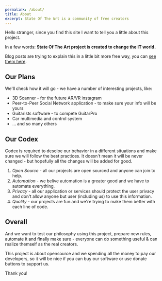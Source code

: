 ```yaml
---
permalink: /about/
title: About
excerpt: State Of The Art is a community of free creators
---
```


Hello stranger, since you find this site I want to tell you a little about this project.

In a few words: **State Of The Art project is created to change the IT world.**

Blog posts are trying to explain this in a little bit more free way, you can [see them here](/blog/).

## Our Plans

We'll check how it will go - we have a number of interesting projects, like:
* 3D Scanner - for the future AR/VR instagram
* Peer-to-Peer Social Network application - to make sure your info will be yours
* Guitarists software - to compete GuitarPro
* Car multimedia and control system
* ... and so many others

## Our Codex

Codex is required to descibe our behavior in a different situations and make sure we will
follow the best practices. It doesn't mean it will be never changed - but hopefully all
the changes will be added for good.

1. *Open Source* - all our projects are open sourced and anyone can join to help.
2. *Automation* - we belive automation is a greater good and we have to automate everything.
3. *Privacy* - all our application or services should protect the user privacy and don't
allow anyone but user (including us) to use this information.
4. *Quality* - our projects are fun and we're trying to make them better with each line of
code.

## Overall

And we want to test our philosophy using this project, prepare new rules, automate it and
finally make sure - everyone can do something useful & can realize themself as the real
creators.

This project is about opensource and we spending all the money to pay our developers, so
it will be nice if you can buy our software or use donate buttons to support us.

Thank you!
